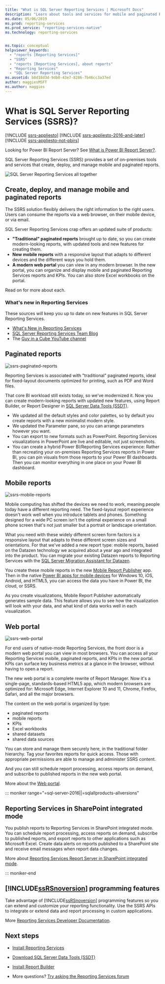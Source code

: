 ```yaml
---
title: "What is SQL Server Reporting Services | Microsoft Docs"
description: "Learn about tools and services for mobile and paginated Reporting Services reports on premises."
ms.date: 05/06/2019
ms.prod: reporting-services
ms.prod_service: "reporting-services-native"
ms.technology: reporting-services


ms.topic: conceptual
helpviewer_keywords: 
  - "reports [Reporting Services]"
  - "SSRS"
  - "reports [Reporting Services], about reports"
  - "Reporting Services"
  - "SQL Server Reporting Services"
ms.assetid: b8d18d3d-9db0-43e7-8286-7b46cc3a37ed
author: maggiesMSFT
ms.author: maggies
---
```


# What is SQL Server Reporting Services (SSRS)?

[!INCLUDE [ssrs-appliesto](../includes/ssrs-appliesto.md)] [!INCLUDE [ssrs-appliesto-2016-and-later](../includes/ssrs-appliesto-2016-and-later.md)] [!INCLUDE [ssrs-appliesto-not-pbirs](../includes/ssrs-appliesto-not-pbirs.md)]

Looking for Power BI Report Server? See [What is Power BI Report Server?](https://docs.microsoft.com/power-bi/report-server/get-started).

SQL Server Reporting Services (SSRS) provides a set of on-premises tools and services that create, deploy, and manage mobile and paginated reports.

![SQL Server Reporting Services all together](../reporting-services/media/ss-reporting-services-all-together.png "SQL Server Reporting Services all together")

## Create, deploy, and manage mobile and paginated reports

The SSRS solution flexibly delivers the right information to the right users. Users can consume the reports via a web browser, on their mobile device, or via email.

SQL Server Reporting Services crap offers an updated suite of products:

* **"Traditional" paginated reports** brought up to date, so you can create modern-looking reports, with updated tools and new features for creating them.
* **New mobile reports** with a responsive layout that adapts to different devices and the different ways you hold them.
* **A modern web portal** you can view in any modern browser. In the new portal, you can organize and display mobile and paginated Reporting Services reports and KPIs. You can also store Excel workbooks on the portal.

Read on for more about each.

### What's new in Reporting Services

These sources will keep you up to date on new features in SQL Server Reporting Services.

* [What's New in Reporting Services](../reporting-services/what-s-new-in-sql-server-reporting-services-ssrs.md)
* [SQL Server Reporting Services Team Blog](https://blogs.msdn.microsoft.com/sqlrsteamblog/)
* The [Guy in a Cube YouTube channel](https://www.youtube.com/channel/UCFp1vaKzpfvoGai0vE5VJ0w)

## Paginated reports

![ssrs-paginated-reports](../reporting-services/media/ssrs-paginated-reports.png)

Reporting Services is associated with "traditional" paginated reports, ideal for fixed-layout documents optimized for printing, such as PDF and Word files.

That core BI workload still exists today, so we've modernized it. Now you can create modern-looking reports with updated new features, using Report Builder, or Report Designer in [SQL Server Data Tools (SSDT)](../reporting-services/tools/reporting-services-in-sql-server-data-tools-ssdt.md).

* We updated all the default styles and color palettes, so by default you create reports with a new minimalist modern style.
* We updated the Parameter pane, so you can arrange parameters however you want.
* You can export to new formats such as PowerPoint. Reporting Services visualizations in PowerPoint are live and editable, not just screenshots.
* You can create a hybrid Power BI/Reporting Services experience:  Rather than recreating your on-premises Reporting Services reports in Power BI, you can pin visuals from those reports to your Power BI dashboards. Then you can monitor everything in one place on your Power BI dashboard.

## Mobile reports

![ssrs-mobile-reports](../reporting-services/media/ssrs-mobile-reports.png)

Mobile computing has shifted the devices we need to work, meaning people today have a different reporting need. The fixed-layout report experience doesn't work well when you introduce tablets and phones. Something designed for a wide PC screen isn't the optimal experience on a small phone screen that's not just smaller but a portrait or landscape orientation.

What you need with these widely different screen form factors is a responsive layout that adapts to these different screen sizes and orientations. For that we've added a new report type: mobile reports, based on the Datazen technology we acquired about a year ago and integrated into the product. You can migrate your existing Datazen reports to Reporting Services with the [SQL Server Migration Assistant for Datazen](https://www.microsoft.com/download/details.aspx?id=53128).

You create these mobile reports in the new [Mobile Report Publisher](../reporting-services/mobile-reports/create-mobile-reports-with-sql-server-mobile-report-publisher.md) app. Then in the native [Power BI apps for mobile devices](https://powerbi.microsoft.com/documentation/powerbi-power-bi-apps-for-mobile-devices/) for Windows 10, iOS, Android, and HTML5, you can access the data you have in Power BI, the cloud, or SSRS.

As you create visualizations, Mobile Report Publisher automatically generates sample data. This feature allows you to see how the visualization will look with your data, and what kind of data works well in each visualization.

## Web portal

![ssrs-web-portal](../reporting-services/media/ssrs-web-portal.png)

For end users of native-mode Reporting Services, the front door is a modern web portal you can view in most browsers. You can access all your Reporting Services mobile, paginated reports, and KPIs in the new portal. KPIs can surface key business metrics at a glance in the browser, without having to open a report.

The new web portal is a complete rewrite of Report Manager. Now it's a single-page, standards-based HTML5 app, which modern browsers are optimized for: Microsoft Edge, Internet Explorer 10 and 11, Chrome, Firefox, Safari, and all the major browsers.

The content on the web portal is organized by type:

* paginated reports
* mobile reports 
* KPIs
* Excel workbooks
* shared datasets
* shared data sources

You can store and manage them securely here, in the traditional folder hierarchy. Tag your favorites reports for quick access. Those with appropriate permissions are able to manage and administer SSRS content.

And you can still schedule report processing, access reports on demand, and subscribe to published reports in the new web portal.

More about the [Web portal](../reporting-services/web-portal-ssrs-native-mode.md).

::: moniker range="=sql-server-2016||=sqlallproducts-allversions"

## Reporting Services in SharePoint integrated mode

You publish reports to Reporting Services in SharePoint integrated mode. You can schedule report processing, access reports on demand, subscribe to published reports, and export reports to other applications such as Microsoft Excel. Create data alerts on reports published to a SharePoint site and receive email messages when report data changes.  

More about [Reporting Services Report Server in SharePoint integrated mode](../reporting-services/report-server-sharepoint/reporting-services-report-server-sharepoint-mode.md).

::: moniker-end

## [!INCLUDE[ssRSnoversion](../includes/ssrsnoversion-md.md)] programming features

Take advantage of [!INCLUDE[ssRSnoversion](../includes/ssrsnoversion-md.md)] programming features so you can extend and customize your reporting functionality. Use the SSRS APIs to integrate or extend data and report processing in custom applications.

More [Reporting Services Developer Documentation](../reporting-services/reporting-services-developer-documentation.md).

## Next steps

* [Install Reporting Services](../reporting-services/install-windows/install-reporting-services.md)
* [Download SQL Server Data Tools (SSDT)](https://go.microsoft.com/fwlink/?LinkID=616714)
* [Install Report Builder](../reporting-services/install-windows/install-report-builder.md)

* More questions? [Try asking the Reporting Services forum](https://go.microsoft.com/fwlink/?LinkId=620231)
